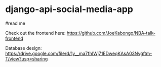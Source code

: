 # django-api-social-media-app

#read me

Check out the frontend here: https://github.com/JoeKabongo/NBA-talk-frontend

Database design: https://drive.google.com/file/d/1y__ma7fhIWj71EDweqKAsA03Nvgftm-T/view?usp=sharing
